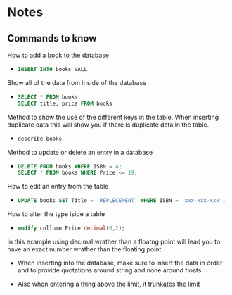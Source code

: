 # Notes

## Commands to know

How to add a book to the database
- ```sql
  INSERT INTO books VALL
  ```


Show all of the data from inside of the database
- ```sql
  SELECT * FROM books
  SELECT title, price FROM books
  ```

Method to show the use of the different keys in the table. When inserting duplicate data this will show you if there is duplicate data in the table.
- ```sql
  describe books
  ```

Method to update or delete an entry in a database
- ```sql
  DELETE FROM books WHERE ISBN = 4;
  SELECT * FROM books WHERE Price <= 19;
  ```

How to edit an entry from the table
- ```sql
  UPDATE books SET Title = 'REPLECEMENT' WHERE ISBN = 'xxx-xxx-xxx';
  ```

How to alter the type iside a table
- ```sql
  modify collumn Price decimal(6,2);
  ```
In this example using decimal wrather than a floatng point will lead you to have an exact number wrather than the floating point

- When inserting into the database, make sure to insert the data in order and to provide quotations around string and none around floats

- Also when entering a thing above the limit, it trunkates the limit
